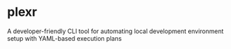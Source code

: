 # plexr
A developer-friendly CLI tool for automating local development environment setup with YAML-based execution plans
